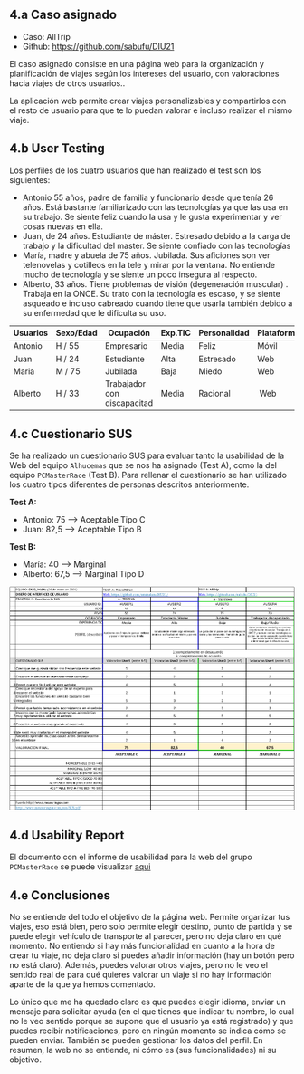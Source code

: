 ## 4.a Caso asignado

- Caso: AllTrip
- Github: https://github.com/sabufu/DIU21

El caso asignado consiste en una página web para la organización y planificación de viajes según los intereses del usuario, con valoraciones hacia viajes de otros usuarios..

La aplicación web permite crear viajes personalizables y compartirlos con el resto de usuario para que te lo puedan valorar e incluso realizar el mismo viaje.

## 4.b User Testing

Los perfiles de los cuatro usuarios que han realizado el test son los siguientes:

- Antonio 55 años, padre de familia y funcionario desde que tenía 26 años. Está bastante familiarizado con las tecnologías ya que las usa en su trabajo. Se siente feliz cuando la usa y le gusta experimentar y ver cosas nuevas en ella.
- Juan, de 24 años. Estudiante de máster. Estresado debido a la carga de trabajo y la dificultad del master. Se siente confiado con las tecnologías
- María, madre y abuela de 75 años. Jubilada. Sus aficiones son ver telenovelas y cotilleos en la tele y mirar por la ventana. No entiende mucho de tecnología y se siente un poco insegura al respecto.
- Alberto, 33 años. Tiene problemas de visión (degeneración muscular) . Trabaja en la ONCE. Su trato con la tecnología es escaso, y se siente asqueado e incluso cabreado cuando tiene que usarla también debido a su enfermedad que le dificulta su uso.

| Usuarios | Sexo/Edad | Ocupación                   | Exp.TIC | Personalidad | Plataforma | TestA/B |
| -------- | --------- | --------------------------- | ------- | ------------ | ---------- | ------- |
| Antonio  | H / 55    | Empresario                  | Media   | Feliz        | Móvil      | A       |
| Juan     | H / 24    | Estudiante                  | Alta    | Estresado    | Web        | A       |
| Maria    | M / 75    | Jubilada                    | Baja    | Miedo        | Web        | B       |
| Alberto  | H / 33    | Trabajador con discapacitad | Media   | Racional     |  Web       | B       |

## 4.c Cuestionario SUS

Se ha realizado un cuestionario SUS para evaluar tanto la usabilidad de la Web del equipo `Alhucemas` que se nos ha asignado (Test A), como la del equipo `PCMasterRace` (Test B). Para rellenar el cuestionario se han utilizado los cuatro tipos diferentes de personas descritos anteriormente.

**Test A:**

- Antonio: 75 --> Aceptable Tipo C
- Juan: 82,5 --> Aceptable Tipo B

**Test B:**

- María: 40 --> Marginal
- Alberto: 67,5 --> Marginal Tipo D

![Cuestionario](Resultados-cuestionario-SUS.png)

## 4.d Usability Report

El documento con el informe de usabilidad para la web del grupo `PCMasterRace` se puede visualizar [aqui](DIU_report-template-usability-testOK_3.pdf)

## 4.e Conclusiones

No se entiende del todo el objetivo de la página web. Permite organizar tus viajes, eso está bien, pero solo permite elegir destino, punto de partida y se puede elegir vehículo de transporte al parecer, pero no deja claro en qué momento. No entiendo si hay más funcionalidad en cuanto a la hora de crear tu viaje, no deja claro si puedes añadir información (hay un botón pero no está claro). Además, puedes valorar otros viajes, pero no le veo el sentido real de para qué quieres valorar un viaje si no hay información aparte de la que ya hemos comentado.

Lo único que me ha quedado claro es que puedes elegir idioma, enviar un mensaje para solicitar ayuda (en el que tienes que indicar tu nombre, lo cual no le veo sentido porque se supone que el usuario ya está registrado) y que puedes recibir notificaciones, pero en ningún momento se indica cómo se pueden enviar. También se pueden gestionar los datos del perfil.
En resumen, la web no se entiende, ni cómo es (sus funcionalidades) ni su objetivo.
